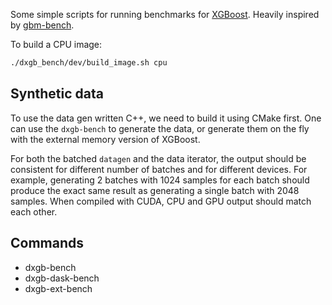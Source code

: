 Some simple scripts for running benchmarks for [XGBoost](https://github.com/dmlc/xgboost).  Heavily inspired by [gbm-bench](https://github.com/NVIDIA/gbm-bench).

To build a CPU image:
``` sh
./dxgb_bench/dev/build_image.sh cpu
```

Synthetic data
--------------
To use the data gen written C++, we need to build it using CMake first. One can use the
`dxgb-bench` to generate the data, or generate them on the fly with the external memory
version of XGBoost.

For both the batched `datagen` and the data iterator, the output should be consistent for
different number of batches and for different devices. For example, generating 2 batches
with 1024 samples for each batch should produce the exact same result as generating a
single batch with 2048 samples. When compiled with CUDA, CPU and GPU output should match
each other.

Commands
--------
- dxgb-bench
- dxgb-dask-bench
- dxgb-ext-bench